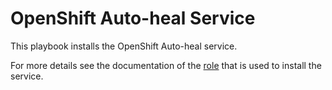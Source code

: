 # OpenShift Auto-heal Service

This playbook installs the OpenShift Auto-heal service.

For more details see the documentation of the
[role](../roles/openshift_autoheal) that is used to install the service.

